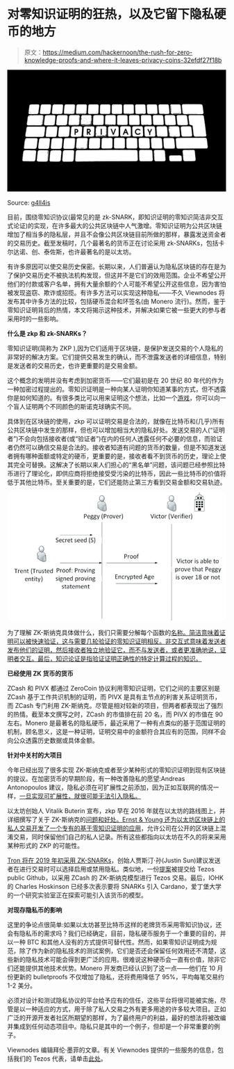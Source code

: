 # 对零知识证明的狂热，以及它留下隐私硬币的地方

> 原文：<https://medium.com/hackernoon/the-rush-for-zero-knowledge-proofs-and-where-it-leaves-privacy-coins-32efdf27f18b>

![](img/0ea194f9f50b6bbca26db113ed92a6dd.png)

Source: [g4ll4is](https://www.flickr.com/photos/g4ll4is/)

目前，围绕零知识协议(最常见的是 zk-SNARK，即知识证明的零知识简洁非交互式论证)的实现，在许多最大的公共区块链中人气激增。零知识证明为公共区块链增加了相当多的隐私层，并且不会像公共区块链目前所做的那样，暴露发送资金者的交易历史。截至发稿时，几个最著名的货币正在讨论采用 zk-SNARKs，包括卡尔达诺、创、泰佐斯，也许最著名的是以太坊。

有许多原因可以使交易历史保密。长期以来，人们普遍认为隐私区块链的存在是为了保护交易历史不被执法机构发现，但这并不是它们的效用范围。企业不希望公开他们的付款或客户名单，拥有大量余额的个人可能不希望公开这些信息，因为害怕被发现盗窃、欺诈或招揽。有许多方法可以实现这种隐私——不久 Viewnodes 将发布其中许多方法的比较，包括硬币混合和环签名(由 Monero 流行)。然而，鉴于零知识证明背后的热情，本文将揭示这种技术，并解决如果它被一些更大的参与者采用时的一些影响。

**什么是 zkp 和 zk-SNARKs？**

零知识证明(简称为 ZKP ),因为它们适用于区块链，是保护发送交易的个人隐私的非常好的解决方案。它们提供交易发生的确认，而不泄露发送者的详细信息，特别是发送者的交易历史，也许更重要的是交易金额。

这个概念的发明并没有考虑到加密货币——它们最初是在 20 世纪 80 年代的作为一种加密过程提出的。零知识证明是一种向某人证明你知道某事的方式，但不透露你是如何知道的。有很多类比可以用来证明这个想法，比如一个[游戏](/@argongroup/on-zero-knowledge-proofs-in-blockchains-14c48cfd1dd1)，你可以向一个盲人证明两个不同颜色的斯诺克球确实不同。

具体到在区块链的使用，zkp 可以证明交易是合法的，就像在比特币和(几乎)所有公共区块链中发生的那样，但也可以增加相当大的隐私好处。发送交易的人(“证明者”)不会向包括接收者(或“验证者”)在内的任何人透露任何不必要的信息，而验证者仍然可以确信交易是合法的。接收者知道有问题的货币的数量，但是不知道发送者拥有哪种面额或特定的硬币，更重要的是，接收者看不到货币的历史，理论上使其完全可替换。这解决了长期以来人们担心的“黑名单”问题，该问题已经参照比特币进行了理论化，即供应商将拒绝接受受污染的比特币，因此一些比特币的价值将低于其他比特币。至关重要的是，它们还能防止第三方看到交易金额和交易轨迹。

![](img/9fdd530beb7a61e1be6dbf212b31f343.png)

为了理解 ZK-斯纳克具体做什么，我们只需要分解每个函数的[名称。简洁意味着证明可以被快速验证，这与需要几轮验证的零知识证明相反。非交互式意味着发送者发布他们的证明，然后接收者独立地验证它，而不与发送者，或者更准确地说，证明者交互。最后，知识论证是指验证证明正确性的特定计算过程的知识。](https://www.mycryptopedia.com/zk-snarks/)

**已经使用 ZK 货币的货币**

ZCash 和 PIVX 都通过 ZeroCoin 协议利用零知识证明，它们之间的主要区别是 ZCash 基于工作共识机制的证明，而 PIVX 是具有主节点的利害关系证明货币，而 ZCash 专门利用 ZK-斯纳克。尽管是相对较新的项目，但两者都表现出了强烈的热情。截至本文撰写之时，ZCash 的市值排在前 20 名，而 PIVX 的市值在 90 左右。Monero 是最著名的隐私硬币，最近采用了一种有点类似的基于范围证明的机制，顾名思义，这是一种证明，证明交易中的金额符合其应有的范围，同样不会向公众透露历史数据或具体金额。

**针对中关村的大项目**

今年已经出现了很多实现 ZK-斯纳克或者至少某种形式的零知识证明到现有区块链的提议。在加密货币的早期阶段，有一种改善隐私的愿望:Andreas Antonopoulos 建议，隐私必须在可扩展性之前添加，因为正如互联网的情况一样，[一旦实现可扩展性，就很可能无法引入隐私。](https://www.youtube.com/watch?v=JeJzwZgxF50)

以太坊创始人 Vitalik Buterin 宣布，zkp 早在 2016 年就在以太坊的路线图上，并详细撰写了关于 ZK-斯纳克的[问题和好处。Ernst & Young 还为以太坊区块链上的私人交易开发了一个专有的基于零知识证明的](/@VitalikButerin/zk-snarks-under-the-hood-b33151a013f6)[应用](https://www.ey.com/en_gl/news/2018/10/ey-launches-the-world-s-first-secure-private-transactions-over-the-ethereu-public-blockchain)，允许公司在公开的区块链上混淆交易，同时保留他们自己的私人记录。所有这些都指向以太坊在不久的将来采用某种形式的 ZKP 的可能性。

[Tron 将在 2019 年初采用 ZK-SNARKs](https://www.investinblockchain.com/tron-privacy-coin-zk-snarks/)，创始人贾斯汀·孙(Justin Sun)建议发送者在进行交易时可以选择启用或禁用隐私。类似地，一份[提案](https://cryptoinsider.com/tezos-zk-snarks-protocol-upgrade/)被提交给 Tezos public Github，以采用 ZCash 的 ZK-斯纳克模型进行 Tezos 交易。最后，IOHK 的 Charles Hoskinson 已经多次表示要将 SNARKs 引入 Cardano，爱丁堡大学的一个研究实验室正在探索可能引入该货币的模型。

**对现存隐私币的影响**

这里的争论点很简单:如果以太坊甚至比特币这样的老牌货币采用零知识协议，还会有隐私币的需求吗？我们已经确定，目前，隐私硬币服务于一个重要的目的，并以一种 BTC 和其他人没有的方式提供可替代性。然而，如果零知识证明成为规范，除了作为新的隐私技术的测试案例，它们是否还会保留任何效用还不清楚，这些新的隐私技术可能会得到更广泛的应用。很难说这种硬币会一直有价值，除非它们还能提供其他技术优势。Monero 开发商已经认识到了这一点——他们在 10 月份更新的 bulletproofs 不仅增加了隐私，还将费用降低了 95%，平均每笔交易约 1-2 美分。

必须对设计和测试隐私协议的平台给予应有的信任，这些平台将很可能被实施，尽管是以一种适应的方式，用于除了私人交易之外有更多用途的许多较大项目。正如广泛的开源开发者社区所期望的那样，为了最终用户的利益，最好的想法将被改编并集成到任何动态项目中。隐私只是其中的一个例子，但却是一个非常重要的例子。

Viewnodes 编辑拜伦·墨菲的文章。有关 Viewnodes 提供的一些服务的信息，包括我们的 Tezos 代表，请单击[此处](https://www.viewfin.com/viewnode/tezos/#aboutus)。